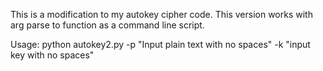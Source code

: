 This is a modification to my autokey cipher code. 
This version works with arg parse to function as a command line script. 

Usage: python autokey2.py -p "Input plain text with no spaces" -k "input key with no spaces"
